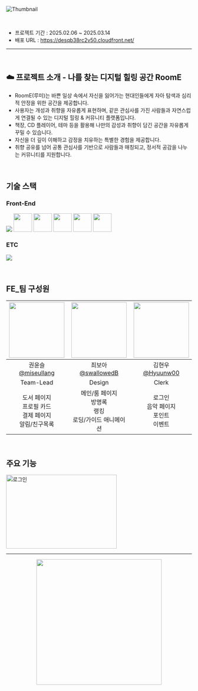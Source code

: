 ![Thumbnail](https://github.com/user-attachments/assets/2b64a918-ded2-4f52-8a87-f5c711cfea7b)

<br/>

- 프로젝트 기간 : 2025.02.06 ~ 2025.03.14
- 배포 URL : https://desqb38rc2v50.cloudfront.net/


<hr/>

<br/>

## ☁️ 프로젝트 소개 - 나를 찾는 디지털 힐링 공간 RoomE
- RoomE(루미)는 바쁜 일상 속에서 자신을 잃어가는 현대인들에게 자아 탐색과 심리적 안정을 위한 공간을 제공합니다.
- 사용자는 개성과 취향을 자유롭게 표현하며, 같은 관심사를 가진 사람들과 자연스럽게 연결될 수 있는 디지털 힐링 & 커뮤니티 플랫폼입니다.
- 책장, CD 플레이어, 테마 등을 활용해 나만의 감성과 취향이 담긴 공간을 자유롭게 꾸밀 수 있습니다.
- 자신을 더 깊이 이해하고 감정을 치유하는 특별한 경험을 제공합니다.
- 취향 공유를 넘어 공통 관심사를 기반으로 사람들과 매칭되고, 정서적 공감을 나누는 커뮤니티를 지원합니다.

<br />

## 기술 스택

### Front-End
<div>
  <img src="https://skillicons.dev/icons?i=react,ts,tailwind,threejs" />
  <img src="https://github.com/user-attachments/assets/f7d7593a-aac1-4a7b-961e-6bc66171df3b" width="50px" />
  <img src="https://github.com/user-attachments/assets/9e0815e0-ec6a-457d-9ea2-7365bd887b5b" width="50px" />
  <img src="https://github.com/user-attachments/assets/8006a7df-dbe0-4a9c-8436-fd8dbab2bdc8" width="50px" />
  <img src="https://github.com/user-attachments/assets/64344e16-f943-44ef-be67-257dcca718fd" width="50px" />
  <img src="https://github.com/user-attachments/assets/c2c596cf-2f71-4680-86ed-a3b735c62152" width="50px" />
</p>

### ETC
<div>
  <img src="https://skillicons.dev/icons?i=blender,ai,figma,git,github,githubactions,notion" />
</p>
</div>

<br />

## FE_팀 구성원
|<img src="https://avatars.githubusercontent.com/u/155376060?v=4" width="150" height="150"/>|<img src="https://avatars.githubusercontent.com/u/165476198?v=4" width="150" height="150"/>|<img src="https://avatars.githubusercontent.com/u/96560273?v=4" width="150" height="150"/>|
|:-:|:-:|:-:|
|권윤슬<br/>[@miseullang](https://github.com/miseullang)|최보아 <br/>[@swallowedB](https://github.com/swallowedB)|김현우<br/>[@Hyuunw00](https://github.com/Hyuunw00)|
| Team-Lead | Design | Clerk |
| 도서 페이지 <br> 프로필 카드 <br> 결제 페이지 <br> 알림/친구목록 | 메인/룸 페이지 <br> 방명록 <br> 랭킹 <br> 로딩/가이드 애니메이션 | 로그인 <br> 음악 페이지 <br> 포인트 <br> 이벤트 |

<br />

## 주요 기능

<img src="https://github.com/user-attachments/assets/f3c1da76-001f-4b17-a663-098ebab5fd51" alt="로그인" width="300" height="200">

<hr />

<div align='center'>
  <a href="https://desqb38rc2v50.cloudfront.net/">
    <img src="https://github.com/user-attachments/assets/fbd61d4b-096a-4f1b-aa5e-4c3d7babee83" width="340" />
  </a>
</div>
